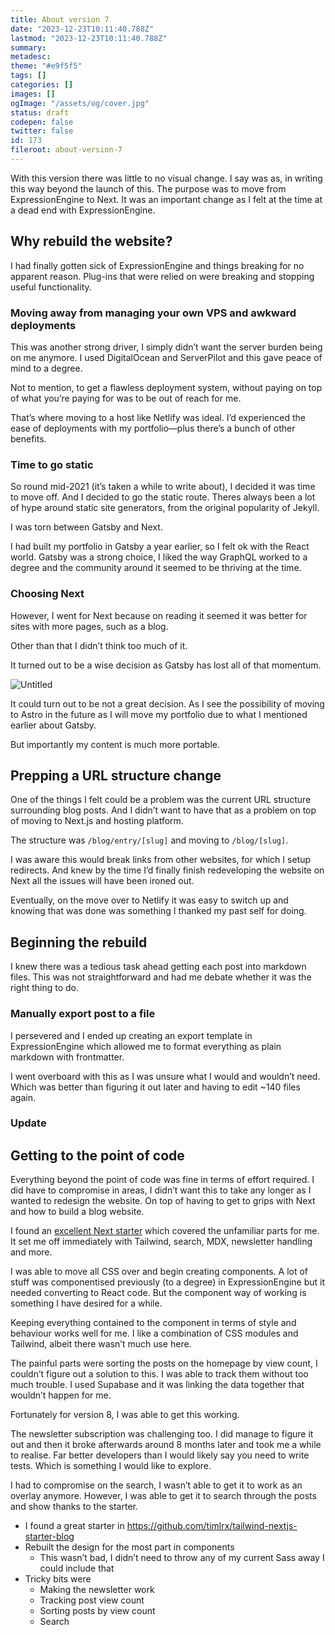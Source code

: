 ```yaml
---
title: About version 7
date: "2023-12-23T10:11:40.788Z"
lastmod: "2023-12-23T10:11:40.788Z"
summary:
metadesc:
theme: "#e9f5f5"
tags: []
categories: []
images: []
ogImage: "/assets/og/cover.jpg"
status: draft
codepen: false
twitter: false
id: 173
fileroot: about-version-7
---
```


With this version there was little to no visual change. I say was as, in writing this way beyond the launch of this. The purpose was to move from ExpressionEngine to Next. It was an important change as I felt at the time at a dead end with ExpressionEngine.

## Why rebuild the website?
I had finally gotten sick of ExpressionEngine and things breaking for no apparent reason. Plug-ins that were relied on were breaking and stopping useful functionality.

### Moving away from managing your own VPS and awkward deployments
This was another strong driver, I simply didn’t want the server burden being on me anymore. I used DigitalOcean and ServerPilot and this gave peace of mind to a degree.

Not to mention, to get a flawless deployment system, without paying on top of what you’re paying for was to be out of reach for me.

That’s where moving to a host like Netlify was ideal. I’d experienced the ease of deployments with my portfolio—plus there’s a bunch of other benefits.

### Time to go static
So round mid-2021 (it’s taken a while to write about), I decided it was time to move off. And I decided to go the static route. Theres always been a lot of hype around static site generators, from the original popularity of Jekyll.

I was torn between Gatsby and Next.

I had built my portfolio in Gatsby a year earlier, so I felt ok with the React world. Gatsby was a strong choice, I liked the way GraphQL worked to a degree and the community around it seemed to be thriving at the time.

### Choosing Next
However, I went for Next because on reading it seemed it was better for sites with more pages, such as a blog.

Other than that I didn’t think too much of it.

It turned out to be a wise decision as Gatsby has lost all of that momentum.

![Untitled](https://prod-files-secure.s3.us-west-2.amazonaws.com/13d4d02a-9cc1-4853-af00-1366f489f4b7/c2ef1e61-5ea6-4bc7-99ab-875d7dc088e5/Untitled.png)

It could turn out to be not a great decision. As I see the possibility of moving to Astro in the future as I will move my portfolio due to what I mentioned earlier about Gatsby.

But importantly my content is much more portable.

## Prepping a URL structure change
One of the things I felt could be a problem was the current URL structure surrounding blog posts. And I didn’t want to have that as a problem on top of moving to Next.js and hosting platform.

The structure was `/blog/entry/[slug]` and moving to `/blog/[slug]`.

I was aware this would break links from other websites, for which I setup redirects. And knew by the time I’d finally finish redeveloping the website on Next all the issues will have been ironed out.

Eventually, on the move over to Netlify it was easy to switch up and knowing that was done was something I thanked my past self for doing.

## Beginning the rebuild

I knew there was a tedious task ahead getting each post into markdown files. This was not straightforward and had me debate whether it was the right thing to do.

### Manually export post to a file

I persevered and I ended up creating an export template in ExpressionEngine which allowed me to format everything as plain markdown with frontmatter.

I went overboard with this as I was unsure what I would and wouldn’t need. Which was better than figuring it out later and having to edit ~140 files again.

### Update

## Getting to the point of code

Everything beyond the point of code was fine in terms of effort required. I did have to compromise in areas, I didn’t want this to take any longer as I wanted to redesign the website. On top of having to get to grips with Next and how to build a blog website.

I found an [excellent Next starter](https://github.com/timlrx/tailwind-nextjs-starter-blog) which covered the unfamiliar parts for me. It set me off immediately with Tailwind, search, MDX, newsletter handling and more.

I was able to move all CSS over and begin creating components. A lot of stuff was componentised previously (to a degree) in ExpressionEngine but it needed converting to React code. But the component way of working is something I have desired for a while.

Keeping everything contained to the component in terms of style and behaviour works well for me. I like a combination of CSS modules and Tailwind, albeit there wasn’t much use here.

The painful parts were sorting the posts on the homepage by view count, I couldn’t figure out a solution to this. I was able to track them without too much trouble. I used Supabase and it was linking the data together that wouldn’t happen for me.

Fortunately for version 8, I was able to get this working.

The newsletter subscription was challenging too. I did manage to figure it out and then it broke afterwards around 8 months later and took me a while to realise. Far better developers than I would likely say you need to write tests. Which is something I would like to explore.

I had to compromise on the search, I wasn’t able to get it to work as an overlay anymore. However, I was able to get it to search through the posts and show thanks to the starter.

- I found a great starter in https://github.com/timlrx/tailwind-nextjs-starter-blog
- Rebuilt the design for the most part in components
    - This wasn’t bad, I didn’t need to throw any of my current Sass away I could include that
- Tricky bits were
    - Making the newsletter work
    - Tracking post view count
    - Sorting posts by view count
    - Search
